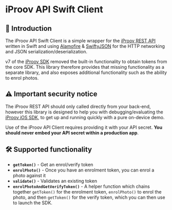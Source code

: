 # iProov API Swift Client

## 👋 Introduction

The iProov API Swift Client is a simple wrapper for the [iProov REST API](https://secure.iproov.me/docs.html) written in Swift and using [Alamofire](https://github.com/Alamofire/Alamofire) & [SwiftyJSON](https://github.com/SwiftyJSON/Alamofire-SwiftyJSON) for the HTTP networking and JSON serialization/deserialization.

v7 of the [iProov SDK](https://github.com/iProov/ios) removed the built-in functionality to obtain tokens from the core SDK. This library therefore provides that missing functionality as a separate library, and also exposes additional functionality such as the ability to enrol photos.

## ⚠️ Important security notice

The iProov REST API should only called directly from your back-end, however this library is designed to help you with debugging/evaluating the [iProov iOS SDK](https://github.com/iProov/ios), to get up and running quickly with a pure on-device demo.

Use of the iProov API Client requires providing it with your API secret. **You should never embed your API secret within a production app**. 

## 🛠 Supported functionality

- **`getToken()`** - Get an enrol/verify token
- **`enrolPhoto()`** - Once you have an enrolment token, you can enrol a photo against it
- **`validate()`** - Validates an existing token
- **`enrolPhotoAndGetVerifyToken()`** - A helper function which chains together `getToken()` for the enrolment token, `enrolPhoto()` to enrol the photo, and then `getToken()` for the verify token, which you can then use to launch the SDK.